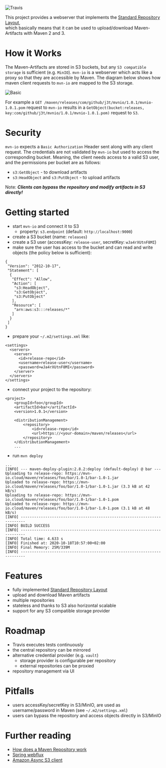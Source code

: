 ![Travis](https://travis-ci.org/j3t/mvn-io.svg?branch=master)

This project provides a webserver that implements the [Standard Repository Layout](https://cwiki.apache.org/confluence/display/MAVENOLD/Repository+Layout+-+Final),  
which basically means that it can be used to upload/download Maven-Artifacts with Maven 2 and 3.

# How it Works
The Maven-Artifacts are stored in S3 buckets, but any `S3 compatible storage` is sufficient (e.g. `MinIO`). `mvn-io` is 
a webserver which acts like a proxy so that they are accessible by Maven. The diagram below shows how maven client 
requests to `mvn-io` are mapped to the S3 storage.

![Basic](https://plantuml.j3t.urown.cloud/png/ootBKz2rKr3ABSlJpSnNKh1IS7SDKSWlKWW83Od9qyzDB4lDqwykIYt8ByuioI-ghDMlJYmgoKnBJ2wfvOBh0faGRAplcvddwGys8xN4FoahDRa4R58fb1EJbrIQd9rQOejidev2TcgbBRAX28EG78PY5v090000)

For example a `GET /maven/releases/com/github/j3t/mvnio/1.0.1/mvnio-1.0.1.pom` request to `mvn-io` results in a 
`GetObject(bucket:releases, key:com/github/j3t/mvnio/1.0.1/mvnio-1.0.1.pom)` request to `S3`.

# Security
`mvn-io` expects a `Basic Authorization` Header sent along with any client request. The credentials are not validated 
by `mvn-io` but used to access the corresponding bucket. Meaning, the client needs access to a valid S3 user, and the 
permissions per bucket are as follows:

* `s3:GetObject` - to download artifacts
* `s3:HeadObject` and `s3:PutObject` - to upload artifacts

Note: ***Clients can bypass the repository and modify artifacts in S3 directly!***

# Getting started
* start `mvn-io` and connect it to S3
    * property: `s3.endpoint` (default: `http://localhost:9000`)
* create a S3 bucket (name: `releases`)
* create a S3 user (accessKey: `release-user`, secretKey: `wJa4rXUtnF8MI`)
* make sure the user has access to the bucket and can read and write objects (the policy below is sufficient):
```
{
 "Version": "2012-10-17",
 "Statement": [
  {
   "Effect": "Allow",
   "Action": [
    "s3:HeadObject",
    "s3:GetObject",
    "s3:PutObject"
   ],
   "Resource": [
    "arn:aws:s3:::releases/*"
   ]
  }
 ]
}
```
* prepare your `~/.m2/settings.xml` like:
```
<settings>
  <servers>
    <server>
      <id>release-repo</id>
      <username>release-user</username>
      <password>wJa4rXUtnF8MI</password>
    </server>
  </servers>
</settings>
```
* connect your project to the repository:
```
<project>
    <groupId>foo</groupId>
    <artifactId>bar</artifactId>
    <version>1.0.1</version>

    <distributionManagement>
        <repository>
            <id>release-repo</id>
            <url>https://<your-domain>/maven/releases</url>
        </repository>
    </distributionManagement>
    ...
```
* run `mvn deploy`
```
...
[INFO] --- maven-deploy-plugin:2.8.2:deploy (default-deploy) @ bar ---
Uploading to release-repo: https://mvn-io.cloud/maven/releases/foo/bar/1.0-1/bar-1.0-1.jar
Uploaded to release-repo: https://mvn-io.cloud/maven/releases/foo/bar/1.0-1/bar-1.0-1.jar (3.3 kB at 42 kB/s)
Uploading to release-repo: https://mvn-io.cloud/maven/releases/foo/bar/1.0-1/bar-1.0-1.pom
Uploaded to release-repo: https://mvn-io.cloud/maven/releases/foo/bar/1.0-1/bar-1.0-1.pom (3.1 kB at 48 kB/s)
[INFO] ------------------------------------------------------------------------
[INFO] BUILD SUCCESS
[INFO] ------------------------------------------------------------------------
[INFO] Total time: 4.633 s
[INFO] Finished at: 2020-10-18T10:57:00+02:00
[INFO] Final Memory: 25M/339M
[INFO] ------------------------------------------------------------------------
```

# Features
* fully implemented [Standard Repository Layout](https://cwiki.apache.org/confluence/display/MAVENOLD/Repository+Layout+-+Final)
* upload and download Maven artifacts
* multiple repositories
* stateless and thanks to S3 also horizontal scalable
* support for any S3 compatible storage provider 

# Roadmap
* Travis executes tests continuously 
* the central repository can be mirrored
* alternative credential provider (e.g. `vault`)
    * storage provider is configurable per repository
    * external repositories can be proxied
* repository management via UI

# Pitfalls
* users accessKey/secretKey in S3/MinIO, are used as username/password in Maven (see `~/.m2/settings.xml`)
* users can bypass the repository and access objects directly in S3/MinIO

# Further reading
* [How does a Maven Repository work](https://blog.packagecloud.io/eng/2017/03/09/how-does-a-maven-repository-work/)
* [Spring webflux](https://docs.spring.io/spring-framework/docs/current/spring-framework-reference/web-reactive.html#webflux)
* [Amazon Async S3 client](https://docs.aws.amazon.com/sdk-for-java/v2/developer-guide/basics-async.html)